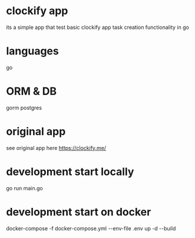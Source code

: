 # clockify app
its a simple app that test basic clockify app task creation functionality in go

# languages
go

# ORM & DB
gorm
postgres

# original app
see original app here
https://clockify.me/

# development start locally
go run main.go

# development start on docker
docker-compose -f docker-compose.yml --env-file .env up -d --build  